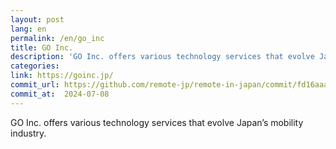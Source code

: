 ```yaml
---
layout: post
lang: en
permalink: /en/go_inc
title: GO Inc.
description: 'GO Inc. offers various technology services that evolve Japan’s mobility industry.'
categories: 
link: https://goinc.jp/
commit_url: https://github.com/remote-jp/remote-in-japan/commit/fd16aaaa9911ddf55dccafabef338ab7737ca6b9
commit_at:  2024-07-08
---
```


<p>GO Inc. offers various technology services that evolve Japan’s mobility industry.</p>

